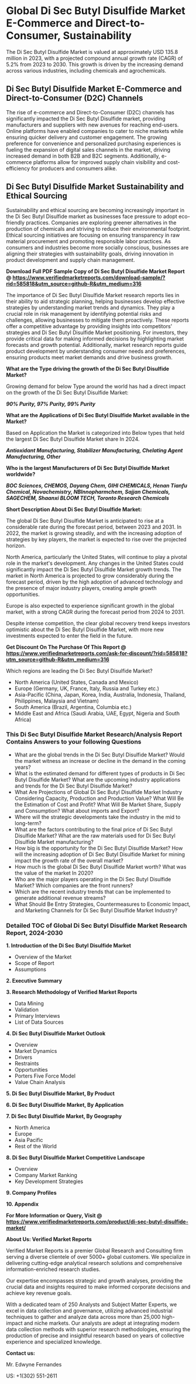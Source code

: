 <h1>Global Di Sec Butyl Disulfide Market E-Commerce and Direct-to-Consumer, Sustainability</h1><p class=""><p>The Di Sec Butyl Disulfide Market is valued at approximately USD 135.8 million in 2023, with a projected compound annual growth rate (CAGR) of 5.2% from 2023 to 2030. This growth is driven by the increasing demand across various industries, including chemicals and agrochemicals.</p><h2>Di Sec Butyl Disulfide Market E-Commerce and Direct-to-Consumer (D2C) Channels</h2><p>The rise of e-commerce and Direct-to-Consumer (D2C) channels has significantly impacted the Di Sec Butyl Disulfide market, providing manufacturers and suppliers with new avenues for reaching end-users. Online platforms have enabled companies to cater to niche markets while ensuring quicker delivery and customer engagement. The growing preference for convenience and personalized purchasing experiences is fueling the expansion of digital sales channels in the market, driving increased demand in both B2B and B2C segments. Additionally, e-commerce platforms allow for improved supply chain visibility and cost-efficiency for producers and consumers alike.</p><h2>Di Sec Butyl Disulfide Market Sustainability and Ethical Sourcing</h2><p>Sustainability and ethical sourcing are becoming increasingly important in the Di Sec Butyl Disulfide market as businesses face pressure to adopt eco-friendly practices. Companies are exploring greener alternatives in the production of chemicals and striving to reduce their environmental footprint. Ethical sourcing initiatives are focusing on ensuring transparency in raw material procurement and promoting responsible labor practices. As consumers and industries become more socially conscious, businesses are aligning their strategies with sustainability goals, driving innovation in product development and supply chain management.</p></p><p class=""><strong>Download Full PDF Sample Copy of Di Sec Butyl Disulfide Market Report @ <a href="https://www.verifiedmarketreports.com/download-sample/?rid=585818&utm_source=github-R&utm_medium=316" target="_blank">https://www.verifiedmarketreports.com/download-sample/?rid=585818&utm_source=github-R&utm_medium=316</a></strong></p><p>The importance of&nbsp;Di Sec Butyl Disulfide Market research reports lies in their ability to aid strategic planning, helping businesses develop effective strategies by understanding market trends and dynamics. They play a crucial role in risk management by identifying potential risks and challenges, allowing businesses to mitigate them proactively. These reports offer a competitive advantage by providing insights into competitors' strategies and Di Sec Butyl Disulfide Market positioning. For investors, they provide critical data for making informed decisions by highlighting market forecasts and growth potential. Additionally, market research reports guide product development by understanding consumer needs and preferences, ensuring products meet market demands and drive business growth.</p><p><strong>What are the&nbsp;Type driving the growth of the Di Sec Butyl Disulfide Market?</strong></p><p id="" class="">Growing demand for below Type around the world has had a direct impact on the growth of the Di Sec Butyl Disulfide Market:</p><p class=""><em><strong>90% Purity, 97% Purity, 99% Purity</strong></em></p><p class=""><strong>What are the&nbsp;Applications&nbsp;of Di Sec Butyl Disulfide Market available in the Market?</strong></p><p id="" class="">Based on Application the Market is categorized into Below types that held the largest Di Sec Butyl Disulfide Market share In 2024.</p><p class=""><em><strong>Antioxidant Manufacturing, Stabilizer Manufacturing, Chelating Agent Manufacturing, Other</strong></em></p><p class=""><strong>Who is the largest Manufacturers of Di Sec Butyl Disulfide Market worldwide?</strong></p><p><em><strong>BOC Sciences, CHEMOS, Dayang Chem, GIHI CHEMICALS, Henan Tianfu Chemical, Novachemistry, NBInnopharmchem, Sajjan Chemicals, SAGECHEM, Shaanxi BLOOM TECH, Toronto Research Chemicals</strong></em></p><p id="" class=""><strong>Short Description About Di Sec Butyl Disulfide Market:</strong></p><p>The global Di Sec Butyl Disulfide Market is anticipated to rise at a considerable rate during the forecast period, between 2023 and 2031. In 2022, the market is growing steadily, and with the increasing adoption of strategies by key players, the market is expected to rise over the projected horizon.</p><p>North America, particularly the United States, will continue to play a pivotal role in the market's development. Any changes in the United States could significantly impact the Di Sec Butyl Disulfide Market growth trends. The market in North America is projected to grow considerably during the forecast period, driven by the high adoption of advanced technology and the presence of major industry players, creating ample growth opportunities.</p><p>Europe is also expected to experience significant growth in the global market, with a strong CAGR during the forecast period from 2024 to 2031.</p><p>Despite intense competition, the clear global recovery trend keeps investors optimistic about the Di Sec Butyl Disulfide Market, with more new investments expected to enter the field in the future.</p><p id="" class=""><strong>Get Discount On The Purchase Of This Report @ <a href="https://www.verifiedmarketreports.com/ask-for-discount/?rid=585818?utm_source=github-R&utm_medium=316" target="_blank">https://www.verifiedmarketreports.com/ask-for-discount/?rid=585818?utm_source=github-R&utm_medium=316</a></strong></p><p class="">Which regions are leading the Di Sec Butyl Disulfide Market?</p><ul><li>North America (United States, Canada and Mexico)</li><li>Europe (Germany, UK, France, Italy, Russia and Turkey etc.)</li><li>Asia-Pacific (China, Japan, Korea, India, Australia, Indonesia, Thailand, Philippines, Malaysia and Vietnam)</li><li>South America (Brazil, Argentina, Columbia etc.)</li><li>Middle East and Africa (Saudi Arabia, UAE, Egypt, Nigeria and South Africa)</li></ul><h3 id="" class="">This Di Sec Butyl Disulfide Market Research/Analysis Report Contains Answers to your following Questions</h3><ul><li>What are the global trends in the Di Sec Butyl Disulfide Market? Would the market witness an increase or decline in the demand in the coming years?</li><li>What is the estimated demand for different types of products in Di Sec Butyl Disulfide Market? What are the upcoming industry applications and trends for the Di Sec Butyl Disulfide Market?</li><li>What Are Projections of Global Di Sec Butyl Disulfide Market Industry Considering Capacity, Production and Production Value? What Will Be the Estimation of Cost and Profit? What Will Be Market Share, Supply and Consumption? What about imports and Export?</li><li>Where will the strategic developments take the industry in the mid to long-term?</li><li>What are the factors contributing to the final price of Di Sec Butyl Disulfide Market? What are the raw materials used for Di Sec Butyl Disulfide Market manufacturing?</li><li>How big is the opportunity for the Di Sec Butyl Disulfide Market? How will the increasing adoption of Di Sec Butyl Disulfide Market for mining impact the growth rate of the overall market?</li><li>How much is the global Di Sec Butyl Disulfide Market worth? What was the value of the market In 2020?</li><li>Who are the major players operating in the Di Sec Butyl Disulfide Market? Which companies are the front runners?</li><li>Which are the recent industry trends that can be implemented to generate additional revenue streams?</li><li>What Should Be Entry Strategies, Countermeasures to Economic Impact, and Marketing Channels for Di Sec Butyl Disulfide Market Industry?</li></ul><h3 id="" class="">Detailed TOC of Global Di Sec Butyl Disulfide Market Research Report, 2024-2030</h3><p id="" class=""><strong>1. Introduction of the Di Sec Butyl Disulfide Market</strong></p><ul><li>Overview of the Market</li><li>Scope of Report</li><li>Assumptions</li></ul><p id="" class=""><strong>2. Executive Summary</strong></p><p id="" class=""><strong>3. Research Methodology of Verified Market Reports</strong></p><ul><li>Data Mining</li><li>Validation</li><li>Primary Interviews</li><li>List of Data Sources</li></ul><p id="" class=""><strong>4. Di Sec Butyl Disulfide Market Outlook</strong></p><ul><li>Overview</li><li>Market Dynamics</li><li>Drivers</li><li>Restraints</li><li>Opportunities</li><li>Porters Five Force Model</li><li>Value Chain Analysis</li></ul><p id="" class=""><strong>5. Di Sec Butyl Disulfide Market, By Product</strong></p><p id="" class=""><strong>6. Di Sec Butyl Disulfide Market, By Application</strong></p><p id="" class=""><strong>7. Di Sec Butyl Disulfide Market, By Geography</strong></p><ul><li>North America</li><li>Europe</li><li>Asia Pacific</li><li>Rest of the World</li></ul><p id="" class=""><strong>8. Di Sec Butyl Disulfide Market Competitive Landscape</strong></p><ul><li>Overview</li><li>Company Market Ranking</li><li>Key Development Strategies</li></ul><p id="" class=""><strong>9. Company Profiles</strong></p><p id="" class=""><strong>10. Appendix</strong></p><p id="" class=""><strong>For More Information or Query, Visit @ <a href="https://www.verifiedmarketreports.com/product/di-sec-butyl-disulfide-market/" target="_blank">https://www.verifiedmarketreports.com/product/di-sec-butyl-disulfide-market/</a></strong></p><p id="" class=""><strong>About Us: Verified Market Reports</strong></p><p id="" class="">Verified Market Reports is a premier Global Research and Consulting firm serving a diverse clientele of over 5000+ global customers. We specialize in delivering cutting-edge analytical research solutions and comprehensive information-enriched research studies.</p><p id="" class="">Our expertise encompasses strategic and growth analyses, providing the crucial data and insights required to make informed corporate decisions and achieve key revenue goals.</p><p id="" class="">With a dedicated team of 250 Analysts and Subject Matter Experts, we excel in data collection and governance, utilizing advanced industrial techniques to gather and analyze data across more than 25,000 high-impact and niche markets. Our analysts are adept at integrating modern data collection methods with superior research methodologies, ensuring the production of precise and insightful research based on years of collective experience and specialized knowledge.</p><p id="" class=""><strong>Contact us:</strong></p><p id="" class="">Mr. Edwyne Fernandes</p><p id="" class="">US: +1(302) 551-2611</p>